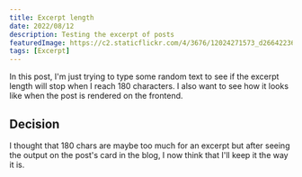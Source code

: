 ```yaml
---
title: Excerpt length
date: 2022/08/12
description: Testing the excerpt of posts
featuredImage: https://c2.staticflickr.com/4/3676/12024271573_d266422362_h.jpg
tags: [Excerpt]
---
```


In this post, I'm just trying to type some random text to see if the excerpt length will stop when I reach 180 characters. I also want to see how it looks like when the post is rendered on the frontend.

## Decision

I thought that 180 chars are maybe too much for an excerpt but after seeing the output on the post's card in the blog, I now think that I'll keep it the way it is.
